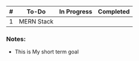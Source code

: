 
| # | To-Do                   | In Progress      | Completed       |
|---|-------------------------|------------------|------------------|
| 1 | MERN Stack   |                  |                  | 


### Notes:

- This is My short term goal
